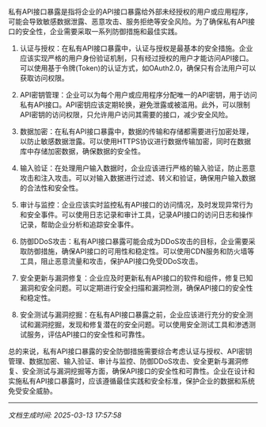 私有API接口暴露是指将企业的API接口暴露给外部未经授权的用户或应用程序，可能会导致敏感数据泄露、恶意攻击、服务拒绝等安全风险。为了确保私有API接口的安全性，企业需要采取一系列防御措施和最佳实践。

1. 认证与授权：在私有API接口暴露中，认证与授权是最基本的安全措施。企业应该实现严格的用户身份验证机制，只有经过授权的用户才能访问API接口。可以使用基于令牌(Token)的认证方式，如OAuth2.0，确保只有合法用户可以获取访问权限。

2. API密钥管理：企业可以为每个用户或应用程序分配唯一的API密钥，用于访问私有API接口。API密钥应该定期轮换，避免泄露或被滥用。此外，可以限制API密钥的访问权限，只允许用户访问其需要的接口，减少安全风险。

3. 数据加密：在私有API接口暴露中，数据的传输和存储都需要进行加密处理，以防止敏感数据泄露。可以使用HTTPS协议进行数据传输加密，同时在数据库中存储加密数据，确保数据的安全性。

4. 输入验证：在处理用户输入数据时，企业应该进行严格的输入验证，防止恶意攻击和注入攻击。可以对输入数据进行过滤、转义和验证，确保用户输入数据的合法性和安全性。

5. 审计与监控：企业应该实时监控私有API接口的访问情况，及时发现异常行为和安全事件。可以使用日志记录和审计工具，记录API接口的访问日志和操作记录，帮助企业分析和追踪安全事件。

6. 防御DDoS攻击：私有API接口暴露可能会成为DDoS攻击的目标，企业需要采取防御措施，确保API接口的可用性和稳定性。可以使用CDN服务和防火墙等工具，阻止恶意流量和攻击，保护API接口免受DDoS攻击。

7. 安全更新与漏洞修复：企业应及时更新私有API接口的软件和组件，修复已知漏洞和安全问题。可以定期进行安全扫描和漏洞检测，确保API接口的安全性和稳定性。

8. 安全测试与漏洞挖掘：在私有API接口暴露之前，企业应该进行充分的安全测试和漏洞挖掘，发现和修复潜在的安全问题。可以使用安全测试工具和渗透测试服务，评估API接口的安全性和可靠性。

总的来说，私有API接口暴露的安全防御措施需要综合考虑认证与授权、API密钥管理、数据加密、输入验证、审计与监控、防御DDoS攻击、安全更新与漏洞修复、安全测试与漏洞挖掘等方面，确保API接口的安全性和可靠性。企业在设计和实施私有API接口暴露时，应该遵循最佳实践和安全标准，保护企业的数据和系统免受安全威胁。

---

*文档生成时间: 2025-03-13 17:57:58*












